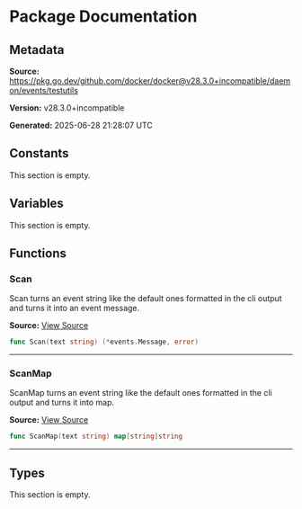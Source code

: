 # Package Documentation

## Metadata

**Source:** https://pkg.go.dev/github.com/docker/docker@v28.3.0+incompatible/daemon/events/testutils

**Version:** v28.3.0+incompatible

**Generated:** 2025-06-28 21:28:07 UTC

## Constants

This section is empty.

## Variables

This section is empty.

## Functions

### Scan

Scan turns an event string like the default ones formatted in the cli output
and turns it into an event message.

**Source:** [View Source](https://github.com/docker/docker/blob/v28.3.0/daemon/events/testutils/testutils.go#L42)  

```go
func Scan(text string) (*events.Message, error)
```

---

### ScanMap

ScanMap turns an event string like the default ones formatted in the cli output
and turns it into map.

**Source:** [View Source](https://github.com/docker/docker/blob/v28.3.0/daemon/events/testutils/testutils.go#L26)  

```go
func ScanMap(text string) map[string]string
```

---

## Types

This section is empty.

